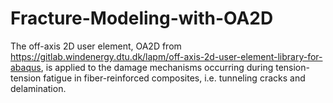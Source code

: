 # Fracture-Modeling-with-OA2D
The off-axis 2D user element, OA2D from https://gitlab.windenergy.dtu.dk/lapm/off-axis-2d-user-element-library-for-abaqus, is applied to the damage mechanisms occurring during tension-tension fatigue in fiber-reinforced composites, i.e. tunneling cracks and delamination. 
